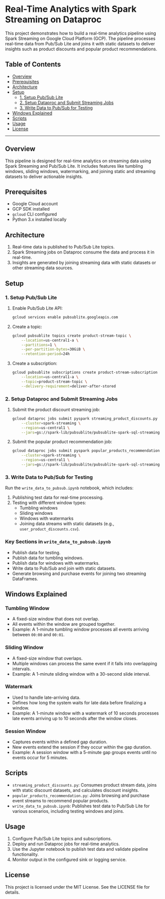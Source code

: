 # Real-Time Analytics with Spark Streaming on Dataproc

This project demonstrates how to build a real-time analytics pipeline using Spark Streaming on Google Cloud Platform (GCP). The pipeline processes real-time data from Pub/Sub Lite and joins it with static datasets to deliver insights such as product discounts and popular product recommendations.

## Table of Contents
- [Overview](#overview)
- [Prerequisites](#prerequisites)
- [Architecture](#architecture)
- [Setup](#setup)
  - [1. Setup Pub/Sub Lite](#1-setup-pubsub-lite)
  - [2. Setup Dataproc and Submit Streaming Jobs](#2-setup-dataproc-and-submit-streaming-jobs)
  - [3. Write Data to Pub/Sub for Testing](#3-write-data-to-pubsub-for-testing)
- [Windows Explained](#windows-explained)
- [Scripts](#scripts)
- [Usage](#usage)
- [License](#license)

---

## Overview
This pipeline is designed for real-time analytics on streaming data using Spark Streaming and Pub/Sub Lite. It includes features like tumbling windows, sliding windows, watermarking, and joining static and streaming datasets to deliver actionable insights.

## Prerequisites
- Google Cloud account
- GCP SDK installed
- `gcloud` CLI configured
- Python 3.x installed locally

## Architecture
1. Real-time data is published to Pub/Sub Lite topics.
2. Spark Streaming jobs on Dataproc consume the data and process it in real-time.
3. Insights are generated by joining streaming data with static datasets or other streaming data sources.

## Setup

### 1. Setup Pub/Sub Lite
1. Enable Pub/Sub Lite API:
   ```bash
   gcloud services enable pubsublite.googleapis.com
   ```

2. Create a topic:
   ```bash
   gcloud pubsublite topics create product-stream-topic \
       --location=us-central1-a \
       --partitions=1 \
       --per-partition-bytes=30GiB \
       --retention-period=24h
   ```

3. Create a subscription:
   ```bash
   gcloud pubsublite subscriptions create product-stream-subscription \
       --location=us-central1-a \
       --topic=product-stream-topic \
       --delivery-requirement=deliver-after-stored
   ```

### 2. Setup Dataproc and Submit Streaming Jobs
1. Submit the product discount streaming job:
   ```bash
   gcloud dataproc jobs submit pyspark streaming_product_discounts.py \
       --cluster=spark-streaming \
       --region=us-central1 \
       --jars=gs://spark-lib/pubsublite/pubsublite-spark-sql-streaming-LATEST-with-dependencies.jar
   ```

2. Submit the popular product recommendation job:
   ```bash
   gcloud dataproc jobs submit pyspark popular_products_recommendation.py \
       --cluster=spark-streaming \
       --region=us-central1 \
       --jars=gs://spark-lib/pubsublite/pubsublite-spark-sql-streaming-LATEST-with-dependencies.jar
   ```

### 3. Write Data to Pub/Sub for Testing
Run the `write_data_to_pubsub.ipynb` notebook, which includes:

1. Publishing test data for real-time processing.
2. Testing with different window types:
   - Tumbling windows
   - Sliding windows
   - Windows with watermarks
   - Joining data streams with static datasets (e.g., `user_product_discounts.csv`).

### Key Sections in `write_data_to_pubsub.ipynb`
- Publish data for testing.
- Publish data for tumbling windows.
- Publish data for windows with watermarks.
- Write data to Pub/Sub and join with static datasets.
- Generate browsing and purchase events for joining two streaming DataFrames.

## Windows Explained
### Tumbling Window
- A fixed-size window that does not overlap.
- All events within the window are grouped together.
- Example: A 1-minute tumbling window processes all events arriving between `00:00` and `00:01`.

### Sliding Window
- A fixed-size window that overlaps.
- Multiple windows can process the same event if it falls into overlapping intervals.
- Example: A 1-minute sliding window with a 30-second slide interval.

### Watermark
- Used to handle late-arriving data.
- Defines how long the system waits for late data before finalizing a window.
- Example: A 1-minute window with a watermark of 10 seconds processes late events arriving up to 10 seconds after the window closes.

### Session Window
- Captures events within a defined gap duration.
- New events extend the session if they occur within the gap duration.
- Example: A session window with a 5-minute gap groups events until no events occur for 5 minutes.

## Scripts
- `streaming_product_discounts.py`: Consumes product stream data, joins with static discount datasets, and calculates discount insights.
- `popular_products_recommendation.py`: Joins browsing and purchase event streams to recommend popular products.
- `write_data_to_pubsub.ipynb`: Publishes test data to Pub/Sub Lite for various scenarios, including testing windows and joins.

## Usage
1. Configure Pub/Sub Lite topics and subscriptions.
2. Deploy and run Dataproc jobs for real-time analytics.
3. Use the Jupyter notebook to publish test data and validate pipeline functionality.
4. Monitor output in the configured sink or logging service.

## License
This project is licensed under the MIT License. See the LICENSE file for details.
